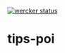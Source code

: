 [![wercker status](https://app.wercker.com/status/ee2d22dcf5a33acaada93502183c1b80/s/master "wercker status")](https://app.wercker.com/project/bykey/ee2d22dcf5a33acaada93502183c1b80)

# tips-poi
